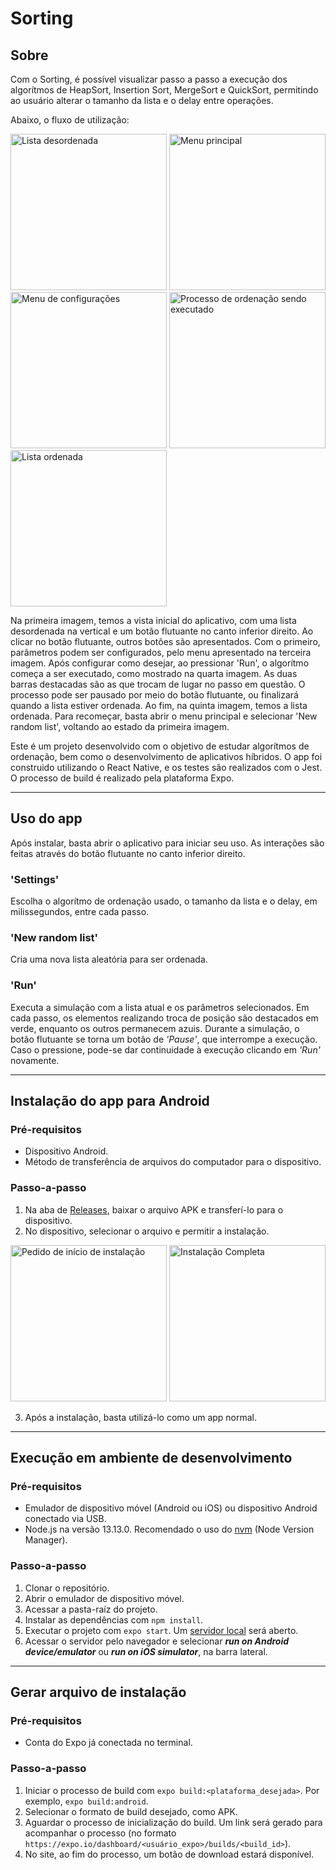 # Sorting

## Sobre
Com o Sorting, é possível visualizar passo a passo a execução dos algorítmos de HeapSort, Insertion Sort, MergeSort e QuickSort, permitindo ao usuário alterar
o tamanho da lista e o delay entre operações.

Abaixo, o fluxo de utilização:

<p float="left">
  <img alt="Lista desordenada" src="images/unorderedList.jpeg" width="250px"/>
  <img alt="Menu principal" src="images/mainMenu.jpeg" width="250px"/>
  <img alt="Menu de configurações" src="images/settingsMenu.jpeg" width="250px"/>
  <img alt="Processo de ordenação sendo executado" src="images/orderingProcess.jpeg" width="250px"/>
  <img alt="Lista ordenada" src="images/orderedList.jpeg" width="250px"/>
</p>

Na primeira imagem, temos a vista inicial do aplicativo, com uma lista desordenada na vertical e um botão flutuante no canto inferior direito.
Ao clicar no botão flutuante, outros botões são apresentados. Com o primeiro, parâmetros podem ser configurados, pelo menu apresentado na terceira imagem.
Após configurar como desejar, ao pressionar 'Run', o algorítmo começa a ser executado, como mostrado na quarta imagem. As duas barras destacadas são as que
trocam de lugar no passo em questão. O processo pode ser pausado por meio do botão flutuante, ou finalizará quando a lista estiver ordenada. Ao fim, na quinta
imagem, temos a lista ordenada. Para recomeçar, basta abrir o menu principal e selecionar 'New random list', voltando ao estado da primeira imagem.

Este é um projeto desenvolvido com o objetivo de estudar algorítmos de ordenação, bem como o desenvolvimento de aplicativos híbridos.
O app foi construido utilizando o React Native, e os testes são realizados com o Jest. O processo de build é realizado pela plataforma Expo.

---

## Uso do app
Após instalar, basta abrir o aplicativo para iniciar seu uso. As interações são feitas através do botão flutuante no canto inferior direito.

### 'Settings'
Escolha o algorítmo de ordenação usado, o tamanho da lista e o delay, em milissegundos, entre cada passo.

### 'New random list'
Cria uma nova lista aleatória para ser ordenada.

### 'Run'
Executa a simulação com a lista atual e os parâmetros selecionados. Em cada passo, os elementos realizando troca de posição são destacados em verde,
enquanto os outros permanecem azuis. Durante a simulação, o botão flutuante se torna um botão de *'Pause'*, que interrompe a execução. Caso o pressione, pode-se dar
continuidade à execução clicando em *'Run'* novamente.

---

## Instalação do app para Android
### Pré-requisitos
* Dispositivo Android.
* Método de transferência de arquivos do computador para o dispositivo.

### Passo-a-passo
1. Na aba de [Releases](https://github.com/kaiquesacchi/Sorting/releases), baixar o arquivo APK e transferí-lo para o dispositivo.
2. No dispositivo, selecionar o arquivo e permitir a instalação.

<p float="left">
  <img alt="Pedido de início de instalação" src="images/installing.jpeg" width="250px"/>
  <img alt="Instalação Completa" src="images/installationCompleted.jpeg" width="250px"/>
</p>

3. Após a instalação, basta utilizá-lo como um app normal.

---

## Execução em ambiente de desenvolvimento
### Pré-requisitos
* Emulador de dispositivo móvel (Android ou iOS) ou dispositivo Android conectado via USB.
* Node.js na versão 13.13.0. Recomendado o uso do [nvm](https://github.com/nvm-sh/nvm) (Node Version Manager).

### Passo-a-passo
1. Clonar o repositório.
2. Abrir o emulador de dispositivo móvel.
3. Acessar a pasta-raíz do projeto.
4. Instalar as dependências com `npm install`.
5. Executar o projeto com `expo start`. Um [servidor local](localhost:19002) será aberto.
6. Acessar o servidor pelo navegador e selecionar ***run on Android device/emulator*** ou ***run on iOS simulator***, na barra lateral.

---

## Gerar arquivo de instalação
### Pré-requisitos
* Conta do Expo já conectada no terminal.

### Passo-a-passo
1. Iniciar o processo de build com `expo build:<plataforma_desejada>`. Por exemplo, `expo build:android`.
2. Selecionar o formato de build desejado, como APK.
3. Aguardar o processo de inicialização do build. Um link será gerado para acompanhar o processo (no formato `https://expo.io/dashboard/<usuário_expo>/builds/<build_id>`).
4. No site, ao fim do processo, um botão de download estará disponível.
